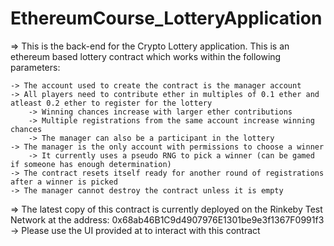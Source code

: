 # EthereumCourse_LotteryApplication

=> This is the back-end for the Crypto Lottery application. This is an ethereum based lottery contract which works within the following parameters:

	-> The account used to create the contract is the manager account	
	-> All players need to contribute ether in multiples of 0.1 ether and atleast 0.2 ether to register for the lottery	
		-> Winning chances increase with larger ether contributions		
		-> Multiple registrations from the same account increase winning chances
		-> The manager can also be a participant in the lottery
	-> The manager is the only account with permissions to choose a winner
		-> It currently uses a pseudo RNG to pick a winner (can be gamed if someone has enough determination)
	-> The contract resets itself ready for another round of registrations after a winner is picked
	-> The manager cannot destroy the contract unless it is empty

=> The latest copy of this contract is currently deployed on the Rinkeby Test Network at the address: 0x68ab46B1C9d4907976E1301be9e3f1367F0991f3
	-> Please use the UI provided at <Insert UI Repo link here> to interact with this contract
